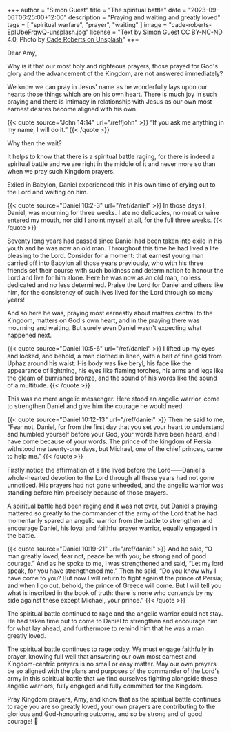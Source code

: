 +++
author = "Simon Guest"
title = "The spiritual battle"
date = "2023-09-06T06:25:00+12:00"
description = "Praying and waiting and greatly loved"
tags = [ "spiritual warfare", "prayer", "waiting" ]
image = "cade-roberts-EpIUbeFrqwQ-unsplash.jpg"
license = "Text by Simon Guest CC BY-NC-ND 4.0, Photo by [Cade Roberts on Unsplash](https://unsplash.com/photos/EpIUbeFrqwQ)"
+++

Dear Amy,

Why is it that our most holy and righteous prayers, those prayed for God's glory and the advancement of the Kingdom, are not answered immediately?

We know we can pray in Jesus' name as he wonderfully lays upon our hearts those things which are on his own heart. There is much joy in such praying and there is intimacy in relationship with Jesus as our own most earnest desires become aligned with his own.

{{< quote source="John 14:14" url="/ref/john" >}}
“If you ask me anything in my name, I will do it.”
{{< /quote >}}

Why then the wait?

It helps to know that there is a spiritual battle raging, for there is indeed a spiritual battle and we are right in the middle of it and never more so than when we pray such Kingdom prayers.

Exiled in Babylon, Daniel experienced this in his own time of crying out to the Lord and waiting on him.

{{< quote source="Daniel 10:2-3" url="/ref/daniel" >}}
In those days I, Daniel, was mourning for three weeks. I ate no delicacies, no meat or wine entered my mouth, nor did I anoint myself at all, for the full three weeks.
{{< /quote >}}

Seventy long years had passed since Daniel had been taken into exile in his youth and he was now an old man. Throughout this time he had lived a life pleasing to the Lord. Consider for a moment: that earnest young man carried off into Babylon all those years previously, who with his three friends set their course with such boldness and determination to honour the Lord and live for him alone. Here he was now as an old man, no less dedicated and no less determined. Praise the Lord for Daniel and others like him, for the consistency of such lives lived for the Lord through so many years!

And so here he was, praying most earnestly about matters central to the Kingdom, matters on God's own heart, and in the praying there was mourning and waiting. But surely even Daniel wasn't expecting what happened next.

{{< quote source="Daniel 10:5-6" url="/ref/daniel" >}}
I lifted up my eyes and looked, and behold, a man clothed in linen, with a belt of fine gold from Uphaz around his waist. His body was like beryl, his face like the appearance of lightning, his eyes like flaming torches, his arms and legs like the gleam of burnished bronze, and the sound of his words like the sound of a multitude.
{{< /quote >}}

This was no mere angelic messenger. Here stood an angelic warrior, come to strengthen Daniel and give him the courage he would need.

{{< quote source="Daniel 10:12-13" url="/ref/daniel" >}}
Then he said to me, “Fear not, Daniel, for from the first day that you set your heart to understand and humbled yourself before your God, your words have been heard, and I have come because of your words. The prince of the kingdom of Persia withstood me twenty-one days, but Michael, one of the chief princes, came to help me.”
{{< /quote >}}

Firstly notice the affirmation of a life lived before the Lord⸺Daniel's whole-hearted devotion to the Lord through all these years had not gone unnoticed. His prayers had not gone unheeded, and the angelic warrior was standing before him precisely because of those prayers.

A spiritual battle had been raging and it was not over, but Daniel's praying mattered so greatly to the commander of the army of the Lord that he had momentarily spared an angelic warrior from the battle to strengthen and encourage Daniel, his loyal and faithful prayer warrior, equally engaged in the battle.

{{< quote source="Daniel 10:19-21" url="/ref/daniel" >}}
And he said, “O man greatly loved, fear not, peace be with you; be strong and of good courage.” And as he spoke to me, I was strengthened and said, “Let my lord speak, for you have strengthened me.” Then he said, “Do you know why I have come to you? But now I will return to fight against the prince of Persia; and when I go out, behold, the prince of Greece will come. But I will tell you what is inscribed in the book of truth: there is none who contends by my side against these except Michael, your prince.”
{{< /quote >}}

The spiritual battle continued to rage and the angelic warrior could not stay. He had taken time out to come to Daniel to strengthen and encourage him for what lay ahead, and furthermore to remind him that he was a man greatly loved.

The spiritual battle continues to rage today. We must engage faithfully in prayer, knowing full well that answering our own most earnest and Kingdom-centric prayers is no small or easy matter. May our own prayers be so aligned with the plans and purposes of the commander of the Lord's army in this spiritual battle that we find ourselves fighting alongside these angelic warriors, fully engaged and fully committed for the Kingdom.

Pray Kingdom prayers, Amy, and know that as the spiritual battle continues to rage you are so greatly loved, your own prayers are contributing to the glorious and God-honouring outcome, and so be strong and of good courage! 🙏
